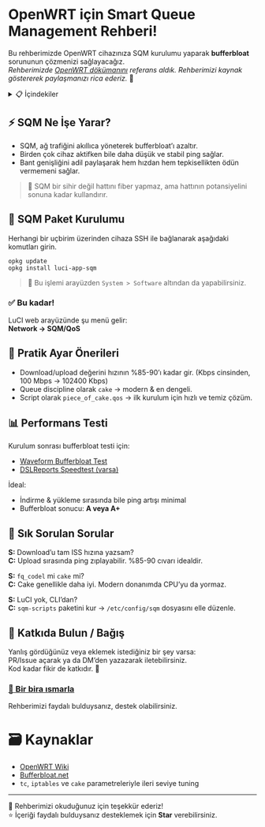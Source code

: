 # OpenWRT için Smart Queue Management Rehberi! 
Bu rehberimizde OpenWRT cihazınıza SQM kurulumu yaparak **bufferbloat** sorununun çözmenizi sağlayacağız.  
*Rehberimizde [OpenWRT dökümanını](https://openwrt.org/docs/guide-user/network/traffic-shaping/sqm) referans aldık. Rehberimizi kaynak göstererek paylaşmanızı rica ederiz.* 🙏  


<details>
  <summary>📋 İçindekiler</summary>
  <ol>
    <li><a href="#-sqm-ne-i%CC%87%C5%9Fe-yarar">⚡ SQM Ne İşe Yarar?</a></li>
    <li><a href="#-sqm-paket-kurulumu">🚀 SQM Paket Kurulumu</a></li>
    <li><a href="#-pratik-ayar-önerileri">🧩 Pratik Ayar Önerileri</a></li>
    <li><a href="#-performans-testi">📊 Performans Testi</a></li>
    <li><a href="#-sık-sorulan-sorular">🔧 Sık Sorulan Sorular</a></li>
    <li><a href="#-katkıda-bulun--bağış">🤝 Katkıda Bulun / Bağış</a></li>
    <li><a href="#️-kaynaklar">🗃️ Kaynaklar</a></li>
  </ol>
</details>


## ⚡ SQM Ne İşe Yarar?

- SQM, ağ trafiğini akıllıca yöneterek bufferbloat’ı azaltır.
- Birden çok cihaz aktifken bile daha düşük ve stabil ping sağlar.  
- Bant genişliğini adil paylaşarak hem hızdan hem tepkisellikten ödün vermemeni sağlar.  

> 🔧 SQM bir sihir değil hattını fiber yapmaz, ama hattının potansiyelini sonuna kadar kullandırır.


## 🚀 SQM Paket Kurulumu

Herhangi bir uçbirim üzerinden cihaza SSH ile bağlanarak aşağıdaki komutları girin.  

```
opkg update
opkg install luci-app-sqm
```

> 📝 Bu işlemi arayüzden `System > Software` altından da yapabilirsiniz.

### ✅ Bu kadar!  
LuCI web arayüzünde şu menü gelir:  
**Network → SQM/QoS**


## 🧩 Pratik Ayar Önerileri

- Download/upload değerini hızının %85-90’ı kadar gir. (Kbps cinsinden, 100 Mbps → 102400 Kbps)
- Queue discipline olarak `cake` → modern & en dengeli.
- Script olarak `piece_of_cake.qos` → ilk kurulum için hızlı ve temiz çözüm.


## 📊 Performans Testi

Kurulum sonrası bufferbloat testi için:
- [Waveform Bufferbloat Test](https://www.waveform.com/tools/bufferbloat)
- [DSLReports Speedtest (varsa)](http://www.dslreports.com/speedtest)

İdeal:
- İndirme & yükleme sırasında bile ping artışı minimal
- Bufferbloat sonucu: **A veya A+**


## 🔧 Sık Sorulan Sorular

**S:** Download’u tam ISS hızına yazsam?  
**C:** Upload sırasında ping zıplayabilir. %85-90 cıvarı idealdir.

**S:** `fq_codel` mi `cake` mi?  
**C:** Cake genellikle daha iyi. Modern donanımda CPU’yu da yormaz.

**S:** LuCI yok, CLI’dan?  
**C:** `sqm-scripts` paketini kur → `/etc/config/sqm` dosyasını elle düzenle.

## 🤝 Katkıda Bulun / Bağış
Yanlış gördüğünüz veya eklemek istediğiniz bir şey varsa:  
PR/Issue açarak ya da DM’den yazazarak iletebilirsiniz.  
Kod kadar fikir de katkıdır. 🙏  

### [🍻 Bir bira ısmarla](https://coff.ee/frudotz)
Rehberimizi faydalı bulduysanız, destek olabilirsiniz.


# 🗃️ Kaynaklar
  - [OpenWRT Wiki](https://openwrt.org/docs/guide-user/network/traffic-shaping/sqm)
  - [Bufferbloat.net](https://www.bufferbloat.net)
  - `tc`, `iptables` ve `cake` parametreleriyle ileri seviye tuning
   
-----------
🎀 Rehberimizi okuduğunuz için teşekkür ederiz!  
⭐ İçeriği faydalı bulduysanız desteklemek için **Star** verebilirsiniz.  

